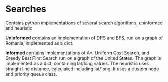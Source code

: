 # Searches
Contains python implementations of several search algorithms, uninformed and heuristic

**Uninformed** contains an implementation of DFS and BFS, run on a graph of Romania, implemented as a dict.

**Informed** contains implementations of A*, Uniform Cost Search, and Greedy Best First Search run on a graph of the United States. The graph is implemented as a dict, containing lat/long values. The heuristic uses straight line distance, calculated including lat/long. It uses a custom node and priority queue class.
